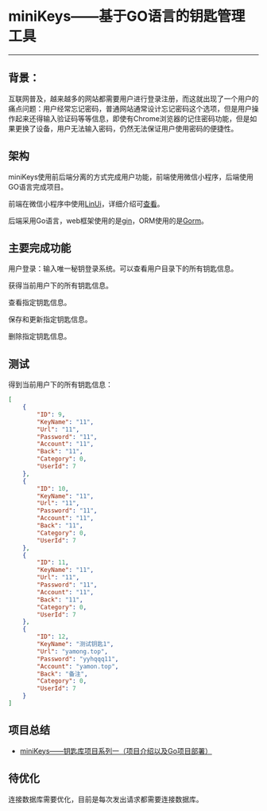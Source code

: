 # miniKeys——基于GO语言的钥匙管理工具

----

## 背景：

互联网普及，越来越多的网站都需要用户进行登录注册，而这就出现了一个用户的痛点问题：用户经常忘记密码，普通网站通常设计忘记密码这个选项，但是用户操作起来还得输入验证码等等信息，即使有Chrome浏览器的记住密码功能，但是如果更换了设备，用户无法输入密码，仍然无法保证用户使用密码的便捷性。

## 架构

miniKeys使用前后端分离的方式完成用户功能，前端使用微信小程序，后端使用GO语言完成项目。

前端在微信小程序中使用[LinUi](https://doc.mini.talelin.com/)，详细介绍可[查看](https://github.com/yamonc/mini_program_wechat)。

后端采用Go语言，web框架使用的是[gin](https://github.com/gin-gonic/gin)，ORM使用的是[Gorm](https://gorm.io/zh_CN/docs/index.html)。

## 主要完成功能

用户登录：输入唯一秘钥登录系统。可以查看用户目录下的所有钥匙信息。

获得当前用户下的所有钥匙信息。

查看指定钥匙信息。

保存和更新指定钥匙信息。

删除指定钥匙信息。

## 测试

得到当前用户下的所有钥匙信息：

```json
[
    {
        "ID": 9,
        "KeyName": "11",
        "Url": "11",
        "Password": "11",
        "Account": "11",
        "Back": "11",
        "Category": 0,
        "UserId": 7
    },
    {
        "ID": 10,
        "KeyName": "11",
        "Url": "11",
        "Password": "11",
        "Account": "11",
        "Back": "11",
        "Category": 0,
        "UserId": 7
    },
    {
        "ID": 11,
        "KeyName": "11",
        "Url": "11",
        "Password": "11",
        "Account": "11",
        "Back": "11",
        "Category": 0,
        "UserId": 7
    },
    {
        "ID": 12,
        "KeyName": "测试钥匙1",
        "Url": "yamong.top",
        "Password": "yyhqqq11",
        "Account": "yamon.top",
        "Back": "备注",
        "Category": 0,
        "UserId": 7
    }
]
```

## 项目总结

- [miniKeys——钥匙库项目系列一（项目介绍以及Go项目部署）](http://yamon.top/blog/93)

## 待优化

连接数据库需要优化，目前是每次发出请求都需要连接数据库。

